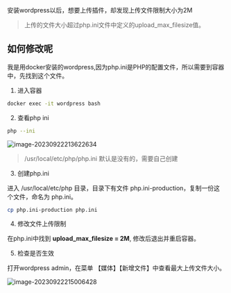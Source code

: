 安装wordpress以后，想要上传插件，却发现上传文件限制大小为2M

> 上传的文件大小超过php.ini文件中定义的upload_max_filesize值。

## 如何修改呢

我是用docker安装的wordpress,因为php.ini是PHP的配置文件，所以需要到容器中，先找到这个文件。

1. 进入容器

~~~bash
docker exec -it wordpress bash
~~~

2. 查看php ini

~~~bash
php --ini
~~~

![image-20230922213622634](https://qny.bbbwdc.com/blog/image-20230922213622634.png)

> /usr/local/etc/php/php.ini 默认是没有的，需要自己创建

3. 创建php.ini

进入 /usr/local/etc/php 目录，目录下有文件 php.ini-production，复制一份这个文件，命名为 php.ini。

~~~bash
cp php.ini-production php.ini
~~~

4. 修改文件上传限制

在php.ini中找到 **upload_max_filesize = 2M**, 修改后退出并重启容器。

5. 检查是否生效

打开wordpress admin，在菜单 【媒体】【新增文件】中查看最大上传文件大小。

![image-20230922215006428](https://qny.bbbwdc.com/blog/image-20230922215006428.png)